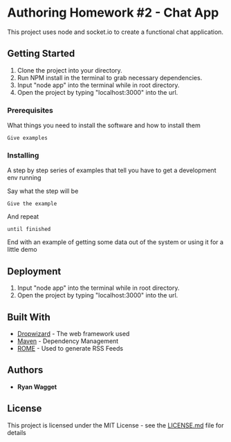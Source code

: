 # Authoring Homework #2 - Chat App

This project uses node and socket.io to create a functional chat application.

## Getting Started

1. Clone the project into your directory.
2. Run NPM install in the terminal to grab necessary dependencies. 
3. Input "node app" into the terminal while in root directory.
4. Open the project by typing "localhost:3000" into the url.

### Prerequisites

What things you need to install the software and how to install them

```
Give examples
```

### Installing

A step by step series of examples that tell you have to get a development env running

Say what the step will be

```
Give the example
```

And repeat

```
until finished
```

End with an example of getting some data out of the system or using it for a little demo

## Deployment

1. Input "node app" into the terminal while in root directory.
2. Open the project by typing "localhost:3000" into the url.

## Built With

* [Dropwizard](http://www.dropwizard.io/1.0.2/docs/) - The web framework used
* [Maven](https://maven.apache.org/) - Dependency Management
* [ROME](https://rometools.github.io/rome/) - Used to generate RSS Feeds

## Authors

* **Ryan Wagget**

## License

This project is licensed under the MIT License - see the [LICENSE.md](LICENSE.md) file for details

